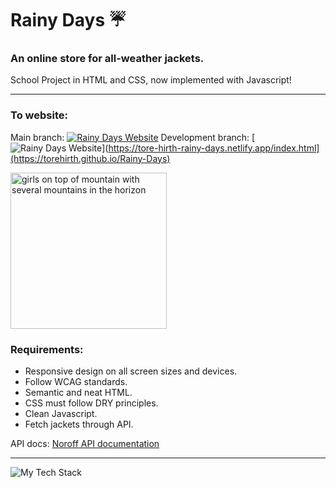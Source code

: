 # Rainy Days ☔
### An online store for all-weather jackets.
School Project in HTML and CSS, now implemented with Javascript!

---

### To website: 
Main branch: [![Rainy Days Website](https://img.shields.io/badge/Rainy_Days-40F8FF?logo=netlify&logoColor=40F8FF&style=flat&labelColor=grey)](https://tore-hirth-rainy-days.netlify.app)
Development branch: [![Rainy Days Website](https://img.shields.io/badge/Rainy_Days-40F8FF?logo=netlify&logoColor=40F8FF&style=flat&labelColor=grey)](https://tore-hirth-rainy-days.netlify.app/index.html](https://torehirth.github.io/Rainy-Days)

<p align="left"><img height="250px" src="https://github.com/Torehirth/Rainy-Days/assets/116200852/8aa17248-3275-4d20-86bb-ad0c634c93f1" alt="girls on top of mountain with several mountains in the horizon" /></p>

### Requirements:

- Responsive design on all screen sizes and devices.
- Follow WCAG standards.
- Semantic and neat HTML.
- CSS must follow DRY principles.
- Clean Javascript.
- Fetch jackets through API.

API docs: [Noroff API documentation](https://docs.noroff.dev/)

---

<p align="left" ><img src="https://github-readme-tech-stack.vercel.app/api/cards?lineCount=1&width=750&bg=%230D1117&badge=%23161B22&border=%2321262D&titleColor=%2358A6FF&line1=git%2CGit%2C40F8FF%3Bgithub%2CGitHub%2C40F8FF%3Bvisualstudiocode%2CVS+Code%2C40F8FF%3Bfigma%2CFigma%2C40F8FF%3Bhtml5%2CHTML%2C40F8FF%3Bcss3%2CCSS%2C40F8FF%3Bjavascript%2CJavaScript%2C40F8FF%3B" alt="My Tech Stack" /> </p>

